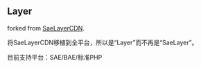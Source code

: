 ## Layer

forked from [SaeLayerCDN](https://github.com/Slacken/cdn).

将SaeLayerCDN移植到全平台，所以是“Layer”而不再是“SaeLayer”。

目前支持平台：SAE/BAE/标准PHP